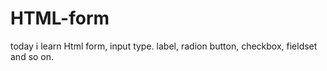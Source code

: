 # HTML-form
 today i learn Html form, input type. label, radion button, checkbox, fieldset and so on. 
